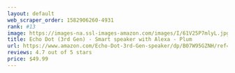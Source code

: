 ```yaml
---
layout: default 
﻿web_scraper_order: 1582906260-4931
rank: #13
image: https://images-na.ssl-images-amazon.com/images/I/61V25P7mlyL.jpg
title: Echo Dot (3rd Gen) - Smart speaker with Alexa - Plum
url: https://www.amazon.com/Echo-Dot-3rd-Gen-speaker/dp/B07W95GZNH/ref=zg_mw_amazon-devices_13?_encoding=UTF8&psc=1&refRID=HA8PT8MYS6XM4Z96RW7T
reviews: 4.7 out of 5 stars
price: $49.99 
---
```

